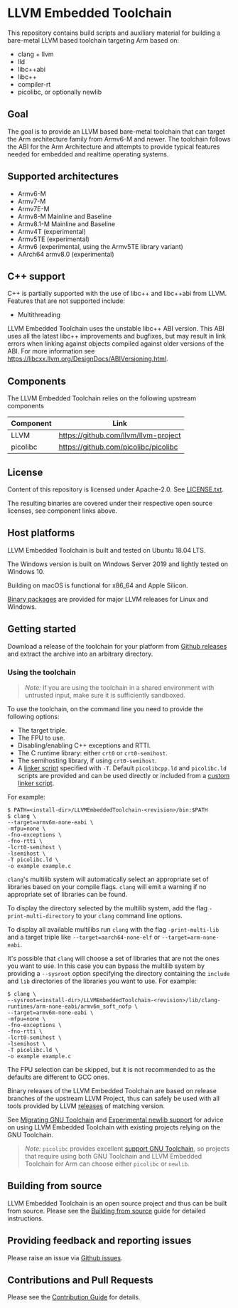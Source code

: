 # LLVM Embedded Toolchain

This repository contains build scripts and auxiliary material for building a
bare-metal LLVM based toolchain targeting Arm based on:
* clang + llvm
* lld
* libc++abi
* libc++
* compiler-rt
* picolibc, or optionally newlib

## Goal

The goal is to provide an LLVM based bare-metal toolchain that can target the
Arm architecture family from Armv6-M and newer. The toolchain follows the ABI
for the Arm Architecture and attempts to provide typical features needed for
embedded and realtime operating systems.

## Supported architectures

- Armv6-M
- Armv7-M
- Armv7E-M
- Armv8-M Mainline and Baseline
- Armv8.1-M Mainline and Baseline
- Armv4T (experimental)
- Armv5TE (experimental)
- Armv6 (experimental, using the Armv5TE library variant)
- AArch64 armv8.0 (experimental)

## C++ support

C++ is partially supported with the use of libc++ and libc++abi from LLVM. Features
that are not supported include:
 - Multithreading

LLVM Embedded Toolchain uses the unstable libc++ ABI version. This ABI
uses all the latest libc++ improvements and bugfixes, but may result in link
errors when linking against objects compiled against older versions of the ABI.
For more information see https://libcxx.llvm.org/DesignDocs/ABIVersioning.html.

## Components

The LLVM Embedded Toolchain relies on the following upstream components

Component  | Link
---------- | ------------------------------------
LLVM       | https://github.com/llvm/llvm-project
picolibc   | https://github.com/picolibc/picolibc

## License

Content of this repository is licensed under Apache-2.0. See
[LICENSE.txt](LICENSE.txt).

The resulting binaries are covered under their respective open source licenses,
see component links above.

## Host platforms

LLVM Embedded Toolchain is built and tested on Ubuntu 18.04 LTS.

The Windows version is built on Windows Server 2019 and lightly tested on Windows 10.

Building on macOS is functional for x86_64 and Apple Silicon.

[Binary packages](https://github.com/32bitmicro/LLVM-Embedded-Toolchain/releases)
are provided for major LLVM releases for Linux and Windows.

## Getting started

Download a release of the toolchain for your platform from [Github
releases](https://github.com/32bitmicro/LLVM-Embedded-Toolchain/releases)
and extract the archive into an arbitrary directory.

### Using the toolchain

> *Note:* If you are using the toolchain in a shared environment with untrusted input,
> make sure it is sufficiently sandboxed.

To use the toolchain, on the command line you need to provide the following options:
* The target triple.
* The FPU to use.
* Disabling/enabling C++ exceptions and RTTI.
* The C runtime library: either `crt0` or `crt0-semihost`.
* The semihosting library, if using `crt0-semihost`.
* A [linker script](
  https://sourceware.org/binutils/docs/ld/Scripts.html) specified with `-T`.
  Default `picolibcpp.ld` and `picolibc.ld` scripts are provided and can be used
  directly or included from a [custom linker script](
  https://github.com/picolibc/picolibc/blob/main/doc/linking.md#using-picolibcld).

For example:
```
$ PATH=<install-dir>/LLVMEmbeddedToolchain-<revision>/bin:$PATH
$ clang \
--target=armv6m-none-eabi \
-mfpu=none \
-fno-exceptions \
-fno-rtti \
-lcrt0-semihost \
-lsemihost \
-T picolibc.ld \
-o example example.c
```

`clang`'s multilib system will automatically select an appropriate set of
libraries based on your compile flags. `clang` will emit a warning if no
appropriate set of libraries can be found.

To display the directory selected by the multilib system, add the flag
`-print-multi-directory` to your `clang` command line options.

To display all available multilibs run `clang` with the flag `-print-multi-lib`
and a target triple like `--target=aarch64-none-elf` or `--target=arm-none-eabi`.

It's possible that `clang` will choose a set of libraries that are not the ones
you want to use. In this case you can bypass the multilib system by providing a
`--sysroot` option specifying the directory containing the `include` and `lib`
directories of the libraries you want to use. For example:

```
$ clang \
--sysroot=<install-dir>/LLVMEmbeddedToolchain-<revision>/lib/clang-runtimes/arm-none-eabi/armv6m_soft_nofp \
--target=armv6m-none-eabi \
-mfpu=none \
-fno-exceptions \
-fno-rtti \
-lcrt0-semihost \
-lsemihost \
-T picolibc.ld \
-o example example.c
```

The FPU selection can be skipped, but it is not recommended to as the defaults
are different to GCC ones.

Binary releases of the LLVM Embedded Toolchain are based on release
branches of the upstream LLVM Project, thus can safely be used with all tools
provided by LLVM [releases](https://github.com/llvm/llvm-project/releases)
of matching version.

See [Migrating GNU Toolchain](https://github.com/32bitmicro/LLVM-Embedded-Toolchain/blob/main/docs/migrating.md)
and [Experimental newlib support](https://github.com/32bitmicro/LLVM-Embedded-Toolchain/blob/main/docs/newlib.md)
for advice on using LLVM Embedded Toolchain with existing projects
relying on the GNU Toolchain.

> *Note:* `picolibc` provides excellent
> [support GNU Toolchain](https://github.com/picolibc/picolibc/blob/main/doc/using.md),
> so projects that require using both GNU Toolchain and LLVM Embedded Toolchain for Arm
> can choose either `picolibc` or `newlib`.

## Building from source

LLVM Embedded Toolchain is an open source project and thus can be built
from source. Please see the [Building from source](docs/building-from-source.md)
guide for detailed instructions.

## Providing feedback and reporting issues

Please raise an issue via [Github issues](https://github.com/32bitmicro/LLVM-Embedded-Toolchain/issues).

## Contributions and Pull Requests

Please see the [Contribution Guide](docs/contributing.md) for details.
